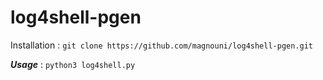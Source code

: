 # log4shell-pgen
Installation : `git clone https://github.com/magnouni/log4shell-pgen.git`

***Usage*** : `python3 log4shell.py`
